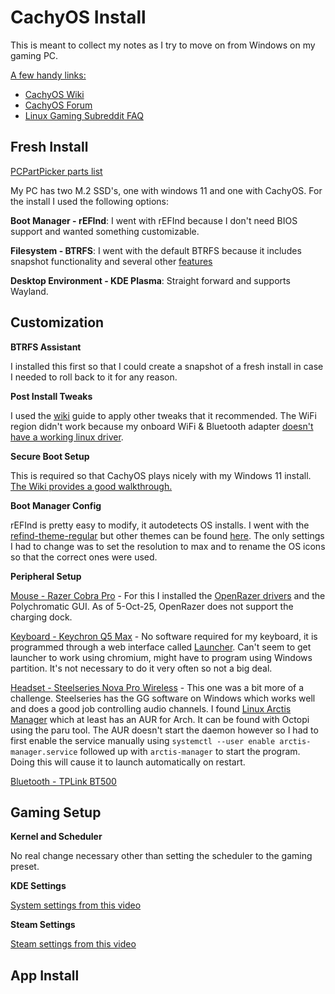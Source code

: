 # CachyOS Install
This is meant to collect my notes as I try to move on from Windows on my gaming PC. 

<ins>A few handy links:</ins>
- [CachyOS Wiki](https://wiki.cachyos.org/)
- [CachyOS Forum](https://discuss.cachyos.org/)
- [Linux Gaming Subreddit FAQ](https://www.reddit.com/r/linux_gaming/wiki/faq/)

## Fresh Install

[PCPartPicker parts list](https://pcpartpicker.com/list/zFjmKq)

My PC has two M.2 SSD's, one with windows 11 and one with CachyOS. For the install I used the following options:

**Boot Manager - rEFInd**: I went with rEFInd because I don't need BIOS support and wanted something customizable.

**Filesystem - BTRFS**: I went with the default BTRFS because it includes snapshot functionality and several other [features](https://itsfoss.com/btrfs/)

**Desktop Environment - KDE Plasma**: Straight forward and supports Wayland.

## Customization

**BTRFS Assistant**

I installed this first so that I could create a snapshot of a fresh install in case I needed to roll back to it for any reason.

**Post Install Tweaks**

I used the [wiki](https://wiki.cachyos.org/configuration/post_install_setup/) guide to apply other tweaks that it recommended. The WiFi region didn't work because my onboard WiFi & Bluetooth adapter [doesn't have a working linux driver](https://www.reddit.com/r/homelab/comments/1iw23f3/anybody_know_if_mediatek_tp_link_7927_wifi_7_is/).

**Secure Boot Setup**

This is required so that CachyOS plays nicely with my Windows 11 install. [The Wiki provides a good walkthrough.](https://wiki.cachyos.org/configuration/secure_boot_setup/) 

**Boot Manager Config**

rEFInd is pretty easy to modify, it autodetects OS installs. I went with the [refind-theme-regular](https://github.com/bobafetthotmail/refind-theme-regular) but other themes can be found [here](https://refind-themes-collection.netlify.app/). The only settings I had to change was to set the resolution to max and to rename the OS icons so that the correct ones were used.

**Peripheral Setup**

<ins>Mouse - Razer Cobra Pro</ins> - For this I installed the [OpenRazer drivers](https://openrazer.github.io/) and the Polychromatic GUI. As of 5-Oct-25, OpenRazer does not support the charging dock.

<ins>Keyboard - Keychron Q5 Max</ins> - No software required for my keyboard, it is programmed through a web interface called [Launcher](launcher.keychron.com). Can't seem to get launcher to work using chromium, might have to program using Windows partition. It's not necessary to do it very often so not a big deal.

<ins>Headset - Steelseries Nova Pro Wireless</ins> - This one was a bit more of a challenge. Steelseries has the GG software on Windows which works well and does a good job controlling audio channels. I found [Linux Arctis Manager](https://github.com/elegos/Linux-Arctis-Manager) which at least has an AUR for Arch. It can be found with Octopi using the paru tool. The AUR doesn't start the daemon however so I had to first enable the service manually using `systemctl --user enable arctis-manager.service` followed up with `arctis-manager` to start the program. Doing this will cause it to launch automatically on restart.

<ins> Bluetooth - TPLink BT500</ins>

## Gaming Setup
**Kernel and Scheduler**

No real change necessary other than setting the scheduler to the gaming preset.

**KDE Settings**

[System settings from this video](https://youtu.be/Vg7uclIuETQ?t=890)

**Steam Settings**

[Steam settings from this video](https://youtu.be/Vg7uclIuETQ?t=1495)





## App Install
